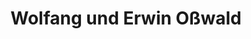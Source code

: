 ---
title: "Wolfang und Erwin Oßwald"
url: /moessingen/wolfang-und-erwin-osswald/
shop: Raumausstattung
---